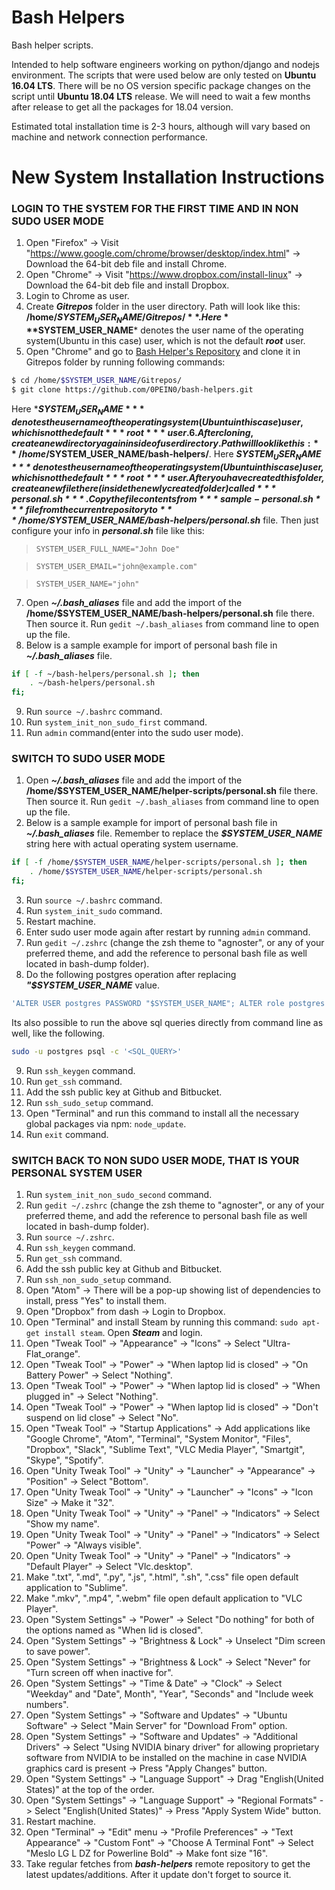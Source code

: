 # Bash Helpers
Bash helper scripts.

Intended to help software engineers working on python/django and nodejs environment. The scripts that were used below are only tested on **Ubuntu 16.04 LTS**. There will be no OS version specific package changes on the script until **Ubuntu 18.04 LTS** release. We will need to wait a few months after release to get all the packages for 18.04 version.

Estimated total installation time is 2-3 hours, although will vary based on machine and network connection performance.

# New System Installation Instructions

### LOGIN TO THE SYSTEM FOR THE FIRST TIME AND IN NON SUDO USER MODE
1. Open "Firefox" -> Visit "https://www.google.com/chrome/browser/desktop/index.html" -> Download the 64-bit deb file and install Chrome.
2. Open "Chrome" -> Visit "https://www.dropbox.com/install-linux" -> Download the 64-bit deb file and install Dropbox.
3. Login to Chrome as user.
4. Create ***Gitrepos*** folder in the user directory. Path will look like this: **/home/$SYSTEM_USER_NAME/Gitrepos/**. Here ***$SYSTEM_USER_NAME*** denotes the user name of the operating system(Ubuntu in this case) user, which is not the default ***root*** user.
5. Open "Chrome" and go to [Bash Helper's Repository](https://github.com/0PEIN0/bash-helpers) and clone it in Gitrepos folder by running following commands:
```sh
$ cd /home/$SYSTEM_USER_NAME/Gitrepos/
$ git clone https://github.com/0PEIN0/bash-helpers.git
```
Here ***$SYSTEM_USER_NAME*** denotes the user name of the operating system(Ubuntu in this case) user, which is not the default ***root*** user.
6. After cloning, create a new directory again inside of user directory. Path will look like this: **/home/$SYSTEM_USER_NAME/bash-helpers/**. Here ***$SYSTEM_USER_NAME*** denotes the user name of the operating system(Ubuntu in this case) user, which is not the default ***root*** user. After you have created this folder, create a new file there(inside the newly created folder) called ***personal.sh***. Copy the file contents from ***sample-personal.sh*** file from the current repository to ***/home/$SYSTEM_USER_NAME/bash-helpers/personal.sh*** file. Then just configure your info in ***personal.sh*** file like this:

>`SYSTEM_USER_FULL_NAME="John Doe"`

>`SYSTEM_USER_EMAIL="john@example.com"`

>`SYSTEM_USER_NAME="john"`

7. Open ***~/.bash_aliases*** file and add the import of the **/home/$SYSTEM_USER_NAME/bash-helpers/personal.sh** file there. Then source it. Run `gedit ~/.bash_aliases` from command line to open up the file.
8. Below is a sample example for import of personal bash file in ***~/.bash_aliases*** file. 
```bash
if [ -f ~/bash-helpers/personal.sh ]; then
    . ~/bash-helpers/personal.sh
fi;
```
9. Run `source ~/.bashrc` command.
10. Run `system_init_non_sudo_first` command.
11. Run `admin` command(enter into the sudo user mode).

### SWITCH TO SUDO USER MODE
1. Open ***~/.bash_aliases*** file and add the import of the **/home/$SYSTEM_USER_NAME/helper-scripts/personal.sh** file there. Then source it. Run `gedit ~/.bash_aliases` from command line to open up the file.
2. Below is a sample example for import of personal bash file in ***~/.bash_aliases*** file. Remember to replace the ***$SYSTEM_USER_NAME*** string here with actual operating system username.
```bash
if [ -f /home/$SYSTEM_USER_NAME/helper-scripts/personal.sh ]; then
    . /home/$SYSTEM_USER_NAME/helper-scripts/personal.sh
fi;
```
3. Run `source ~/.bashrc` command.
4. Run `system_init_sudo` command.
5. Restart machine.
6. Enter sudo user mode again after restart by running `admin` command.
7. Run `gedit ~/.zshrc` (change the zsh theme to "agnoster", or any of your preferred theme, and add the reference to personal bash file as well located in bash-dump folder).
8. Do the following postgres operation after replacing ***"$SYSTEM_USER_NAME*** value.
```sql
'ALTER USER postgres PASSWORD "$SYSTEM_USER_NAME"; ALTER role postgres PASSWORD "$SYSTEM_USER_NAME"; CREATE ROLE $SYSTEM_USER_NAME LOGIN PASSWORD "$SYSTEM_USER_NAME";CREATE USER $SYSTEM_USER_NAME WITH PASSWORD "$SYSTEM_USER_NAME"; alter ROLE $SYSTEM_USER_NAME LOGIN PASSWORD "$SYSTEM_USER_NAME";alter USER $SYSTEM_USER_NAME WITH PASSWORD "$SYSTEM_USER_NAME";ALTER ROLE $SYSTEM_USER_NAME SET client_encoding TO "utf8"; ALTER ROLE $SYSTEM_USER_NAME SET default_transaction_isolation TO "read committed" ;ALTER ROLE $SYSTEM_USER_NAME SET timezone TO "UTC";alter role $SYSTEM_USER_NAME superuser;CREATE EXTENSION postgis;CREATE EXTENSION postgis_topology;CREATE EXTENSION postgis_sfcgal;CREATE EXTENSION fuzzystrmatch;CREATE EXTENSION address_standardizer;CREATE EXTENSION address_standardizer_data_us;CREATE EXTENSION postgis_tiger_geocoder;'
```
Its also possible to run the above sql queries directly from command line as well, like the following.
```bash
sudo -u postgres psql -c '<SQL_QUERY>'
```
9. Run `ssh_keygen` command.
10. Run `get_ssh` command.
11. Add the ssh public key at Github and Bitbucket.
12. Run `ssh_sudo_setup` command.
13. Open "Terminal" and run this command to install all the necessary global packages via npm: `node_update`.
14. Run `exit` command.

### SWITCH BACK TO NON SUDO USER MODE, THAT IS YOUR PERSONAL SYSTEM USER
1. Run `system_init_non_sudo_second` command.
2. Run `gedit ~/.zshrc` (change the zsh theme to "agnoster", or any of your preferred theme, and add the reference to personal bash file as well located in bash-dump folder).
3. Run `source ~/.zshrc`.
4. Run `ssh_keygen` command.
5. Run `get_ssh` command.
6. Add the ssh public key at Github and Bitbucket.
7. Run `ssh_non_sudo_setup` command.
8. Open "Atom" -> There will be a pop-up showing list of dependencies to install, press "Yes" to install them.
9. Open "Dropbox" from dash -> Login to Dropbox.
10. Open "Terminal" and install Steam by running this command: `sudo apt-get install steam`. Open ***Steam*** and login.
11. Open "Tweak Tool" -> "Appearance" -> "Icons" -> Select "Ultra-Flat_orange".
12. Open "Tweak Tool" -> "Power" -> "When laptop lid is closed" -> "On Battery Power" -> Select "Nothing".
13. Open "Tweak Tool" -> "Power" -> "When laptop lid is closed" -> "When plugged in" -> Select "Nothing".
14. Open "Tweak Tool" -> "Power" -> "When laptop lid is closed" -> "Don't suspend on lid close" -> Select "No".
15.  Open "Tweak Tool" -> "Startup Applications" -> Add applications like "Google Chrome", "Atom", "Terminal", "System Monitor", "Files", "Dropbox", "Slack", "Sublime Text", "VLC Media Player", "Smartgit", "Skype", "Spotify".
16. Open "Unity Tweak Tool" -> "Unity" -> "Launcher" -> "Appearance" -> "Position" -> Select "Bottom".
17. Open "Unity Tweak Tool" -> "Unity" -> "Launcher" -> "Icons" -> "Icon Size" -> Make it "32".
18. Open "Unity Tweak Tool" -> "Unity" -> "Panel" -> "Indicators" -> Select "Show my name".
19. Open "Unity Tweak Tool" -> "Unity" -> "Panel" -> "Indicators" -> Select "Power" -> "Always visible".
20. Open "Unity Tweak Tool" -> "Unity" -> "Panel" -> "Indicators" -> "Default Player" -> Select "Vlc.desktop".
21. Make ".txt", ".md", ".py", ".js", ".html", ".sh", ".css" file open default application to "Sublime".
22. Make ".mkv", ".mp4", ".webm" file open default application to "VLC Player".
23. Open "System Settings" -> "Power" -> Select "Do nothing" for both of the options named as "When lid is closed".
24. Open "System Settings" -> "Brightness & Lock" -> Unselect "Dim screen to save power".
25. Open "System Settings" -> "Brightness & Lock" -> Select "Never" for "Turn screen off when inactive for".
26. Open "System Settings" -> "Time & Date" -> "Clock" -> Select "Weekday" and "Date", Month", "Year", "Seconds" and "Include week numbers".
27. Open "System Settings" -> "Software and Updates" -> "Ubuntu Software" -> Select "Main Server" for "Download From" option.
28. Open "System Settings" -> "Software and Updates" -> "Additional Drivers" -> Select "Using NVIDIA binary driver" for allowing proprietary software from NVIDIA to be installed on the machine in case NVIDIA graphics card is present -> Press "Apply Changes" button.
29. Open "System Settings" -> "Language Support" -> Drag "English(United States)" at the top of the order.
30. Open "System Settings" -> "Language Support" -> "Regional Formats" -> Select "English(United States)" -> Press "Apply System Wide" button.
31. Restart machine.
32. Open "Terminal" -> "Edit" menu -> "Profile Preferences" -> "Text Appearance" -> "Custom Font" -> "Choose A Terminal Font" -> Select "Meslo LG L DZ for Powerline Bold" -> Make font size "16".
33. Take regular fetches from ***bash-helpers*** remote repository to get the latest updates/additions. After it update don't forget to source it.
